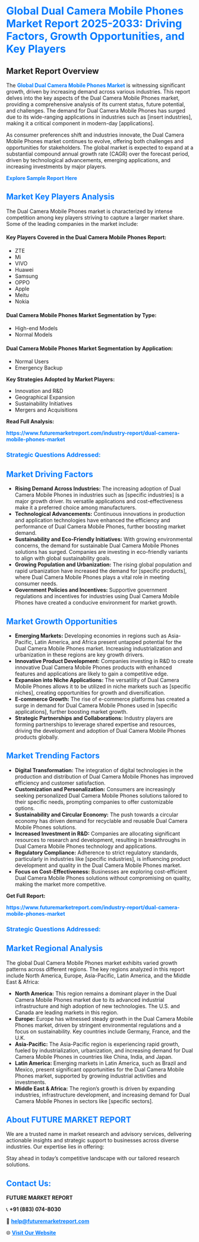 <h1 style="color: #007BFF;">Global Dual Camera Mobile Phones Market Report 2025-2033: Driving Factors, Growth Opportunities, and Key Players</h1>

<section id="overview">
<h2>Market Report Overview</h2>
<p>The <a href="https://www.futuremarketreport.com/industry-report/dual-camera-mobile-phones-market" style="color: #007BFF; text-decoration: none;"><strong>Global Dual Camera Mobile Phones Market</strong></a> is witnessing significant growth, driven by increasing demand across various industries. This report delves into the key aspects of the Dual Camera Mobile Phones market, providing a comprehensive analysis of its current status, future potential, and challenges. The demand for Dual Camera Mobile Phones has surged due to its wide-ranging applications in industries such as [insert industries], making it a critical component in modern-day [applications].</p>
<p>As consumer preferences shift and industries innovate, the Dual Camera Mobile Phones market continues to evolve, offering both challenges and opportunities for stakeholders. The global market is expected to expand at a substantial compound annual growth rate (CAGR) over the forecast period, driven by technological advancements, emerging applications, and increasing investments by major players.</p>
</section>

<section id="overview">
<p><a href="https://www.futuremarketreport.com/request-sample/reportId=115939" style="color: #007BFF; text-decoration: none;"><strong>Explore Sample Report Here</strong></a></p>
</section>

<section id="key-players">
<h2 style="color: #007BFF;">Market Key Players Analysis</h2>
<p>The Dual Camera Mobile Phones market is characterized by intense competition among key players striving to capture a larger market share. Some of the leading companies in the market include:</p>
<h4>Key Players Covered in the Dual Camera Mobile Phones Report:</h4>
<ul><li>ZTE</li><li>Mi</li><li>VIVO</li><li>Huawei</li><li>Samsung</li><li>OPPO</li><li>Apple</li><li>Meitu</li><li>Nokia</li></ul>
<h4>Dual Camera Mobile Phones Market Segmentation by Type:</h4>
<ul><li>High-end Models</li><li>Normal Models</li></ul>

<h4>Dual Camera Mobile Phones Market Segmentation by Application:</h4>
<ul><li>Normal Users</li><li>Emergency Backup</li></ul>
<p><strong>Key Strategies Adopted by Market Players:</strong></p>
<ul>
<li>Innovation and R&D</li>
<li>Geographical Expansion</li>
<li>Sustainability Initiatives</li>
<li>Mergers and Acquisitions</li>
</ul>
</section>

<section>
<p><strong>Read Full Analysis: </strong></p><a href="https://www.futuremarketreport.com/industry-report/dual-camera-mobile-phones-market" style="color: #007BFF; text-decoration: none;"><strong>https://www.futuremarketreport.com/industry-report/dual-camera-mobile-phones-market</strong></a>
<h3 style="color: #007BFF;">Strategic Questions Addressed:</h3>
</section>

<section id="driving-factors">
<h2 style="color: #007BFF;">Market Driving Factors</h2>
<ul>
<li><strong>Rising Demand Across Industries:</strong> The increasing adoption of Dual Camera Mobile Phones in industries such as [specific industries] is a major growth driver. Its versatile applications and cost-effectiveness make it a preferred choice among manufacturers.</li>
<li><strong>Technological Advancements:</strong> Continuous innovations in production and application technologies have enhanced the efficiency and performance of Dual Camera Mobile Phones, further boosting market demand.</li>
<li><strong>Sustainability and Eco-Friendly Initiatives:</strong> With growing environmental concerns, the demand for sustainable Dual Camera Mobile Phones solutions has surged. Companies are investing in eco-friendly variants to align with global sustainability goals.</li>
<li><strong>Growing Population and Urbanization:</strong> The rising global population and rapid urbanization have increased the demand for [specific products], where Dual Camera Mobile Phones plays a vital role in meeting consumer needs.</li>
<li><strong>Government Policies and Incentives:</strong> Supportive government regulations and incentives for industries using Dual Camera Mobile Phones have created a conducive environment for market growth.</li>
</ul>
</section>

<section id="growth-opportunities">
<h2 style="color: #007BFF;">Market Growth Opportunities</h2>
<ul>
<li><strong>Emerging Markets:</strong> Developing economies in regions such as Asia-Pacific, Latin America, and Africa present untapped potential for the Dual Camera Mobile Phones market. Increasing industrialization and urbanization in these regions are key growth drivers.</li>
<li><strong>Innovative Product Development:</strong> Companies investing in R&D to create innovative Dual Camera Mobile Phones products with enhanced features and applications are likely to gain a competitive edge.</li>
<li><strong>Expansion into Niche Applications:</strong> The versatility of Dual Camera Mobile Phones allows it to be utilized in niche markets such as [specific niches], creating opportunities for growth and diversification.</li>
<li><strong>E-commerce Growth:</strong> The rise of e-commerce platforms has created a surge in demand for Dual Camera Mobile Phones used in [specific applications], further boosting market growth.</li>
<li><strong>Strategic Partnerships and Collaborations:</strong> Industry players are forming partnerships to leverage shared expertise and resources, driving the development and adoption of Dual Camera Mobile Phones products globally.</li>
</ul>
</section>

<section id="trending-factors">
<h2 style="color: #007BFF;">Market Trending Factors</h2>
<ul>
<li><strong>Digital Transformation:</strong> The integration of digital technologies in the production and distribution of Dual Camera Mobile Phones has improved efficiency and customer satisfaction.</li>
<li><strong>Customization and Personalization:</strong> Consumers are increasingly seeking personalized Dual Camera Mobile Phones solutions tailored to their specific needs, prompting companies to offer customizable options.</li>
<li><strong>Sustainability and Circular Economy:</strong> The push towards a circular economy has driven demand for recyclable and reusable Dual Camera Mobile Phones solutions.</li>
<li><strong>Increased Investment in R&D:</strong> Companies are allocating significant resources to research and development, resulting in breakthroughs in Dual Camera Mobile Phones technology and applications.</li>
<li><strong>Regulatory Compliance:</strong> Adherence to strict regulatory standards, particularly in industries like [specific industries], is influencing product development and quality in the Dual Camera Mobile Phones market.</li>
<li><strong>Focus on Cost-Effectiveness:</strong> Businesses are exploring cost-efficient Dual Camera Mobile Phones solutions without compromising on quality, making the market more competitive.</li>
</ul>
</section>

<section>
<p><strong>Get Full Report: </strong></p><a href="https://www.futuremarketreport.com/industry-report/dual-camera-mobile-phones-market" style="color: #007BFF; text-decoration: none;"><strong>https://www.futuremarketreport.com/industry-report/dual-camera-mobile-phones-market</strong></a>
<h3 style="color: #007BFF;">Strategic Questions Addressed:</h3>
</section>


<section id="regional-analysis">
<h2 style="color: #007BFF;">Market Regional Analysis</h2>
<p>The global Dual Camera Mobile Phones market exhibits varied growth patterns across different regions. The key regions analyzed in this report include North America, Europe, Asia-Pacific, Latin America, and the Middle East & Africa:</p>
<ul>
<li><strong>North America:</strong> This region remains a dominant player in the Dual Camera Mobile Phones market due to its advanced industrial infrastructure and high adoption of new technologies. The U.S. and Canada are leading markets in this region.</li>
<li><strong>Europe:</strong> Europe has witnessed steady growth in the Dual Camera Mobile Phones market, driven by stringent environmental regulations and a focus on sustainability. Key countries include Germany, France, and the U.K.</li>
<li><strong>Asia-Pacific:</strong> The Asia-Pacific region is experiencing rapid growth, fueled by industrialization, urbanization, and increasing demand for Dual Camera Mobile Phones in countries like China, India, and Japan.</li>
<li><strong>Latin America:</strong> Emerging markets in Latin America, such as Brazil and Mexico, present significant opportunities for the Dual Camera Mobile Phones market, supported by growing industrial activities and investments.</li>
<li><strong>Middle East & Africa:</strong> The region’s growth is driven by expanding industries, infrastructure development, and increasing demand for Dual Camera Mobile Phones in sectors like [specific sectors].</li>
</ul>
</section>

<footer>
<h2 style="color: #007BFF;">About FUTURE MARKET REPORT</h2>
<p>We are a trusted name in market research and advisory services, delivering actionable insights and strategic support to businesses across diverse industries. Our expertise lies in offering:</p>

<p>Stay ahead in today’s competitive landscape with our tailored research solutions.</p>

<h2 style="color: #007BFF;">Contact Us:</h2>
<p><strong>FUTURE MARKET REPORT</strong></p>
<p>📞 <strong>+91 (883) 074-8030</strong></p>
<p>📧 <strong><a href="mailto:help@futuremarketreport.com" style="color: #007BFF;">help@futuremarketreport.com</a></strong></p>
<p>🌐 <strong><a href="https://www.futuremarketreport.com/" style="color: #007BFF;">Visit Our Website</a></strong></p>
</footer>